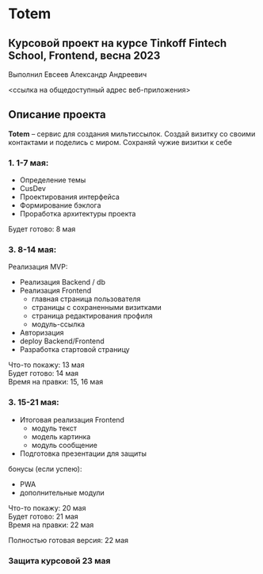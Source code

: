 # Totem

## Курсовой проект на курсе Tinkoff Fintech School, Frontend, весна 2023

Выполнил Евсеев Александр Андреевич

<ссылка на общедоступный адрес веб-приложения>

## Описание проекта

<!-- Описание должно содержать:

1. Какую задачу решает приложение
2. Кто является целевой аудиторией приложения
3. Описание основных (решающих задачу) и дополнительных функций и возможностей приложения -->

**Totem** – сервис для создания мильтиссылок. Создай визитку со своими контактами и поделись с миром. Сохраняй чужие визитки к себе

### 1. 1-7 мая:

- Определение темы
- CusDev
- Проектирования интерфейса
- Формирование бэклога
- Проработка архитектуры проекта

Будет готово: 8 мая

### 3. 8-14 мая:

Реализация MVP:

- Реализация Backend / db
- Реализация Frontend
  - главная страница пользователя
  - страницы с сохраненными визитками
  - страница редактирования профиля
  - модуль-ссылка
- Авторизация
- deploy Backend/Frontend
- Разработка стартовой страницу

Что-то покажу: 13 мая  
Будет готово: 14 мая  
Время на правки: 15, 16 мая

### 3. 15-21 мая:

- Итоговая реализация Frontend
  - модуль текст
  - модель картинка
  - модуль сообщение
- Подготовка презентации для защиты

бонусы (если успею):

- PWA
- дополнительные модули

Что-то покажу: 20 мая  
Будет готово: 21 мая  
Время на правки: 22 мая

Полностью готовая версия: 22 мая

### Защита курсовой 23 мая
